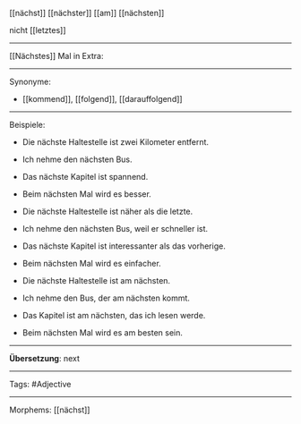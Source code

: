 [[nächst]]
[[nächster]]
[[am]] [[nächsten]]

nicht [[letztes]]

---
[[Nächstes]] Mal in Extra:  

---

Synonyme:
- [[kommend]], [[folgend]], [[darauffolgend]]

---

Beispiele:

- Die nächste Haltestelle ist zwei Kilometer entfernt.
- Ich nehme den nächsten Bus.
- Das nächste Kapitel ist spannend.
- Beim nächsten Mal wird es besser.

- Die nächste Haltestelle ist näher als die letzte.
- Ich nehme den nächsten Bus, weil er schneller ist.
- Das nächste Kapitel ist interessanter als das vorherige.
- Beim nächsten Mal wird es einfacher.

- Die nächste Haltestelle ist am nächsten.
- Ich nehme den Bus, der am nächsten kommt.
- Das Kapitel ist am nächsten, das ich lesen werde.
- Beim nächsten Mal wird es am besten sein.

---
**Übersetzung**:
next

---

Tags: 
#Adjective

---
Morphems:
[[nächst]]